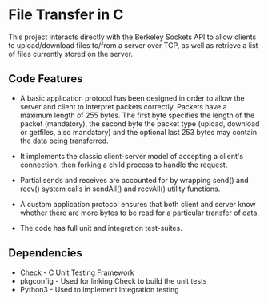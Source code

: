# File Transfer in C

This project interacts directly with the Berkeley Sockets API to allow clients to upload/download files to/from a server over TCP, as well as retrieve a list of files currently stored on the server.

## Code Features

* A basic application protocol has been designed in order to allow the server and client to interpret packets correctly. Packets have a maximum length of 255 bytes. The first byte specifies the length of the packet (mandatory), the second byte the packet type (upload, download or getfiles, also mandatory) and the optional last 253 bytes may contain the data being transferred.

* It implements the classic client-server model of accepting a client's connection, then forking a child process to handle the request.

* Partial sends and receives are accounted for by wrapping send() and recv() system calls in sendAll() and recvAll() utility functions.

* A custom application protocol ensures that both client and server know whether there are more bytes to be read for a particular transfer of data.

* The code has full unit and integration test-suites.

## Dependencies

* Check - C Unit Testing Framework
* pkgconfig - Used for linking Check to build the unit tests
* Python3 - Used to implement integration testing
